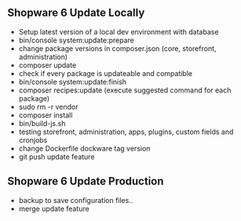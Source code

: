 ## Shopware 6 Update Locally
- Setup latest version of a local dev environment with database
- bin/console system:update:prepare
- change package versions in composer.json (core, storefront, administration)
- composer update
- check if every package is updateable and compatible
- bin/console system:update:finish
- composer recipes:update (execute suggested command for each package)
- sudo rm -r vendor
- composer install
- bin/build-js.sh
- testing storefront, administration, apps, plugins, custom fields and cronjobs
- change Dockerfile dockware tag version
- git push update feature

## Shopware 6 Update Production
- backup to save configuration files..
- merge update feature
